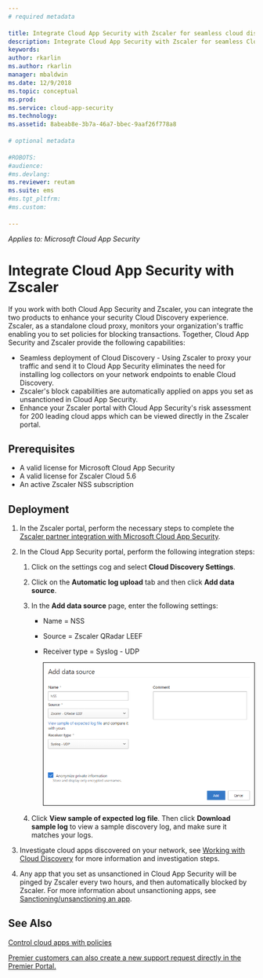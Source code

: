 ```yaml
---
# required metadata

title: Integrate Cloud App Security with Zscaler for seamless cloud discovery and automated block sanctioned apps | Microsoft Docs
description: Integrate Cloud App Security with Zscaler for seamless Cloud Discovery and automated block of sanctioned apps.
keywords:
author: rkarlin
ms.author: rkarlin
manager: mbaldwin
ms.date: 12/9/2018
ms.topic: conceptual
ms.prod:
ms.service: cloud-app-security
ms.technology:
ms.assetid: 8abeab8e-3b7a-46a7-bbec-9aaf26f778a8

# optional metadata

#ROBOTS:
#audience:
#ms.devlang:
ms.reviewer: reutam
ms.suite: ems
#ms.tgt_pltfrm:
#ms.custom:

---
```

*Applies to: Microsoft Cloud App Security*

# Integrate Cloud App Security with Zscaler

If you work with both Cloud App Security and Zscaler, you can integrate the two products to enhance your security Cloud Discovery experience. Zscaler, as a standalone cloud proxy, monitors your organization's traffic enabling you to set policies for blocking transactions. Together, Cloud App Security and Zscaler provide the following capabilities:

- Seamless deployment of Cloud Discovery - Using Zscaler to proxy your traffic and send it to Cloud App Security eliminates the need for installing log collectors on your network endpoints to enable Cloud Discovery.
- Zscaler's block capabilities are automatically applied on apps you set as unsanctioned in Cloud App Security.
- Enhance your Zscaler portal with Cloud App Security's risk assessment for 200 leading cloud apps which can be viewed directly in the Zscaler portal.
	

## Prerequisites

- A valid license for Microsoft Cloud App Security
- A valid license for Zscaler Cloud 5.6
- An active Zscaler NSS subscription 

## Deployment

1. In the Zscaler portal, perform the necessary steps to complete the [Zscaler partner integration with Microsoft Cloud App Security](https://help.zscaler.com/zia/configuring-mcas-integration).
2. In the Cloud App Security portal, perform the following integration steps:
    1. Click on the settings cog and select **Cloud Discovery Settings**. 
    2. Click on the **Automatic log upload** tab and then click **Add data source**.
	3. In the **Add data source** page, enter the following settings:
		- Name = NSS
		- Source = Zscaler QRadar LEEF
		- Receiver type = Syslog - UDP

	      ![data source zscaler](./media/data-source-zscaler.png)

	4. Click **View sample of expected log file**. Then click **Download sample log** to view a sample discovery log, and make sure it matches your logs.<br>
    
3. Investigate cloud apps discovered on your network, see [Working with Cloud Discovery](working-with-cloud-discovery-data.md) for more information and investigation steps.
 
4. Any app that you set as unsanctioned in Cloud App Security will be pinged by Zscaler every two hours, and then automatically blocked by Zscaler. For more information about unsanctioning apps, see [Sanctioning/unsanctioning an app](governance-discovery.md#BKMK_SanctionApp).
	
	
	
	
	

 
## See Also  
[Control cloud apps with policies](control-cloud-apps-with-policies.md)   

[Premier customers can also create a new support request directly in the Premier Portal.](https://premier.microsoft.com/)  
  
  